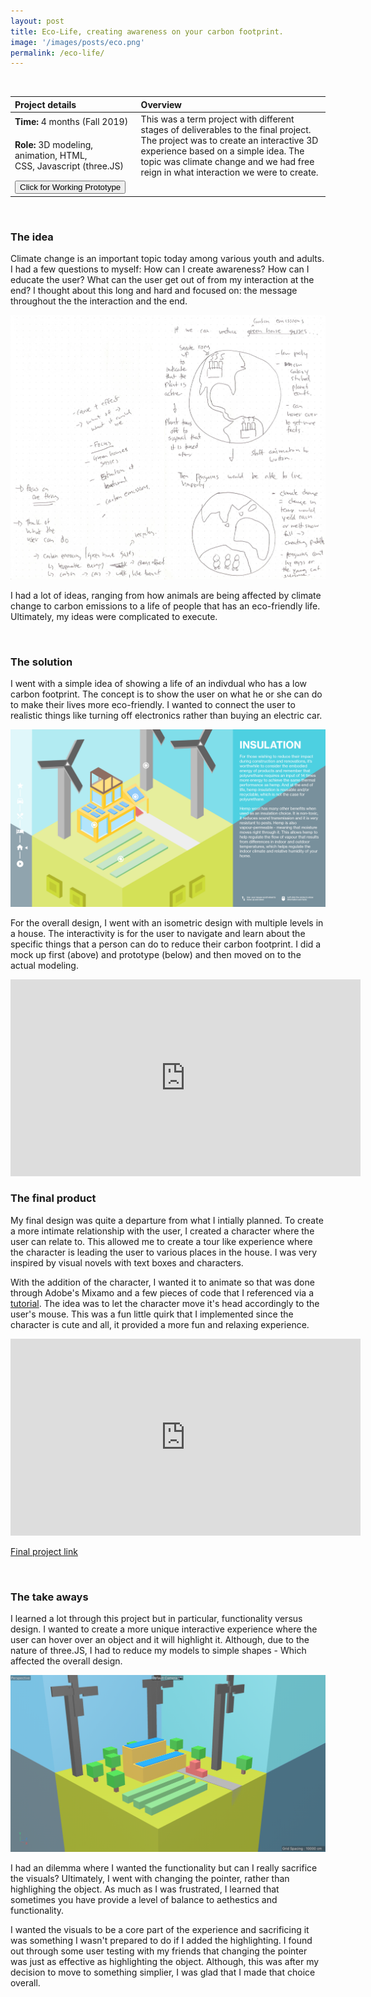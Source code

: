```yaml
---
layout: post
title: Eco-Life, creating awareness on your carbon footprint.
image: '/images/posts/eco.png'
permalink: /eco-life/
---
```


<br>

<table>
<colgroup>
<col width="40%" />
<col width="60%" />
</colgroup>
<thead>
<tr align="left">
<th>Project details</th>
<th>Overview</th>
</tr>
</thead>
<tbody>
<tr>
<td markdown="span"><b>Time:</b> 4 months (Fall 2019)</td>
<td rowspan="2">This was a term project with different stages of deliverables to the final project. The project was to create an interactive 3D experience based on a simple idea. The topic was climate change and we had free reign in what interaction we were to create.</td>
</tr>
<tr>
<td markdown="span"><b>Role:</b> 3D modeling, animation, HTML, <br> CSS, Javascript (three.JS)</td>
</tr>
<tr>
<td markdown="span"><button class='c-btn c-btn--small' onclick="window.location.href = 'http://ixd572.firebird.sheridanc.on.ca/ecolife/';">Click for Working Prototype</button></td>
</tr>
</tbody>
</table>

<br>



### The idea

Climate change is an important topic today among various youth and adults. I had a few questions to myself: How can I create awareness? How can I educate the user? What can the user get out of from my interaction at the end? I thought about this long and hard and focused on: the message throughout the the interaction and the end.

![image](/images/posts/ecoidea.png)
    
I had a lot of ideas, ranging from how animals are being affected by climate change to carbon emissions to a life of people that has an eco-friendly life. Ultimately, my ideas were complicated to execute. 

<br>

### The solution

I went with a simple idea of showing a life of an indivdual who has a low carbon footprint. The concept is to show the user on what he or she can do to make their lives more eco-friendly. I wanted to connect the user to realistic things like turning off electronics rather than buying an electric car.

![image](/images/posts/ecomockup.png)
    
For the overall design, I went with an isometric design with multiple levels in a house. The interactivity is for the user to navigate and learn about the specific things that a person can do to reduce their carbon footprint. I did a mock up first (above) and prototype (below) and then moved on to the actual modeling.

<iframe width="560" height="315" src="https://www.youtube.com/embed/ktAA0kkDelY" frameborder="0" allow="accelerometer; autoplay; encrypted-media; gyroscope; picture-in-picture" allowfullscreen></iframe>

<br>

### The final product

My final design was quite a departure from what I intially planned. To create a more intimate relationship with the user, I created a character where the user can relate to. This allowed me to create a tour like experience where the character is leading the user to various places in the house. I was very inspired by visual novels with text boxes and characters.

With the addition of the character, I wanted it to animate so that was done through Adobe's Mixamo and a few pieces of code that I referenced via a <a href="https://tympanus.net/codrops/2019/10/14/how-to-create-an-interactive-3d-character-with-three-js/">tutorial</a>. The idea was to let the character move it's head accordingly to the user's mouse. This was a fun little quirk that I implemented since the character is cute and all, it provided a more fun and relaxing experience.

<iframe width="560" height="315" src="https://www.youtube.com/embed/q6J98v5FzXE" frameborder="0" allow="accelerometer; autoplay; encrypted-media; gyroscope; picture-in-picture" allowfullscreen></iframe>

<a href="http://ixd572.firebird.sheridanc.on.ca/ecolife/">Final project link</a>

<br>

### The take aways

I learned a lot through this project but in particular, functionality versus design. I wanted to create a more unique interactive experience where the user can hover over an object and it will highlight it. Although, due to the nature of three.JS, I had to reduce my models to simple shapes - Which affected the overall design.

![image](/images/posts/ecosimple.png)
    
I had an dilemma where I wanted the functionality but can I really sacrifice the visuals? Ultimately, I went with changing the pointer, rather than highlighing the object. As much as I was frustrated, I learned that sometimes you have provide a level of balance to aethestics and functionality. 

I wanted the visuals to be a core part of the experience and sacrificing it was something I wasn't prepared to do if I added the highlighting. I found out through some user testing with my friends that changing the pointer was just as effective as highlighting the object. Although, this was after my decision to move to something simplier, I was glad that I made that choice overall.

<br>
